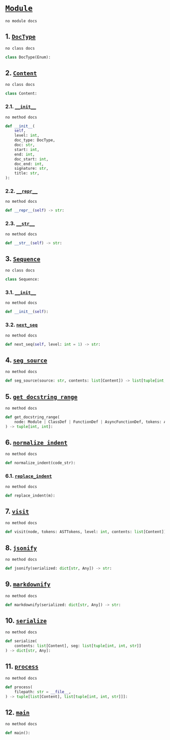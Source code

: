 #  [`Module`](range://?s=0&e=7871&di=0&ds=0&de=0)

```plaintext
no module docs
```

## 1. [`DocType`](range://?s=300&e=364&di=2&ds=325&de=325)

```plaintext
no class docs
```

```python
class DocType(Enum):
```

## 2. [`Content`](range://?s=367&e=1374&di=4&ds=386&de=386)

```plaintext
no class docs
```

```python
class Content:
```

### 2.1. [`__init__`](range://?s=531&e=1023&di=6&ds=771&de=771)

```plaintext
no method docs
```

```python
def __init__(
    self,
    level: int,
    doc_type: DocType,
    doc: str,
    start: int,
    end: int,
    doc_start: int,
    doc_end: int,
    signature: str,
    title: str,
):
```

### 2.2. [`__repr__`](range://?s=1025&e=1312&di=8&ds=1064&de=1064)

```plaintext
no method docs
```

```python
def __repr__(self) -> str:
```

### 2.3. [`__str__`](range://?s=1314&e=1374&di=10&ds=1352&de=1352)

```plaintext
no method docs
```

```python
def __str__(self) -> str:
```

## 3. [`Sequence`](range://?s=1377&e=1784&di=12&ds=1397&de=1397)

```plaintext
no class docs
```

```python
class Sequence:
```

### 3.1. [`__init__`](range://?s=1416&e=1464&di=14&ds=1448&de=1448)

```plaintext
no method docs
```

```python
def __init__(self):
```

### 3.2. [`next_seq`](range://?s=1466&e=1784&di=16&ds=1521&de=1521)

```plaintext
no method docs
```

```python
def next_seq(self, level: int = 1) -> str:
```

## 4. [`seg_source`](range://?s=1787&e=2256&di=18&ds=1875&de=1875)

```plaintext
no method docs
```

```python
def seg_source(source: str, contents: list[Content]) -> list[tuple[int, int, str]]:
```

## 5. [`get_docstring_range`](range://?s=2259&e=2848&di=20&ds=2390&de=2390)

```plaintext
no method docs
```

```python
def get_docstring_range(
    node: Module | ClassDef | FunctionDef | AsyncFunctionDef, tokens: ASTTokens
) -> tuple[int, int]:
```

## 6. [`normalize_indent`](range://?s=2851&e=3281&di=22&ds=2887&de=2887)

```plaintext
no method docs
```

```python
def normalize_indent(code_str):
```

### 6.1. [`replace_indent`](range://?s=3014&e=3206&di=24&ds=3049&de=3049)

```plaintext
no method docs
```

```python
def replace_indent(m):
```

## 7. [`visit`](range://?s=3284&e=5228&di=26&ds=3361&de=3361)

```plaintext
no method docs
```

```python
def visit(node, tokens: ASTTokens, level: int, contents: list[Content]):
```

## 8. [`jsonify`](range://?s=5231&e=5327&di=28&ds=5283&de=5283)

```plaintext
no method docs
```

```python
def jsonify(serialized: dict[str, Any]) -> str:
```

## 9. [`markdownify`](range://?s=5330&e=6228&di=30&ds=5386&de=5386)

```plaintext
no method docs
```

```python
def markdownify(serialized: dict[str, Any]) -> str:
```

## 10. [`serialize`](range://?s=6231&e=7161&di=32&ds=6332&de=6332)

```plaintext
no method docs
```

```python
def serialize(
    contents: list[Content], seg: list[tuple[int, int, str]]
) -> dict[str, Any]:
```

## 11. [`process`](range://?s=7164&e=7520&di=34&ds=7266&de=7266)

```plaintext
no method docs
```

```python
def process(
    filepath: str = __file__,
) -> tuple[list[Content], list[tuple[int, int, str]]]:
```

## 12. [`main`](range://?s=7523&e=7831&di=36&ds=7539&de=7539)

```plaintext
no method docs
```

```python
def main():
```